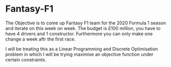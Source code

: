 # Fantasy-F1
The Objective is to come up Fantasy F1 team for the 2020 Formula 1 season and iterate on this week on week. The budget is £100 million, you have to have 4 drivers and 1 constructor. Furthermore you can only make one change a week aftr the first race.

I will be treating this as a Linear Programming and Discrete Optimisation problem in which I will be trying maximise an objective function under certain constraints.
